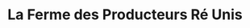---
title: "La Ferme des Producteurs Ré Unis"
url: /le-bois-plage-en-re/la-ferme-des-producteurs-re-unis/
shop: Supermarkt
---